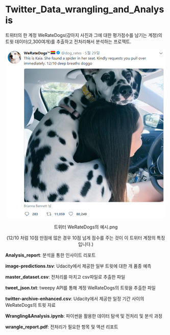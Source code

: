 # Twitter_Data_wrangling_and_Analysis

트위터의 한 계정 WeRateDogs(강아지 사진과 그에 대한 평가점수를 남기는 계정)의 트윗 데이터(2,300여개)를 추출하고 전처리해서 분석하는 프로젝트.

<p align="center">
<img src="https://github.com/JINSOO-PHILIP-KIM/Twitter_Data_wrangling_and_Analysis/blob/master/WeRateDogs_ex.png" width="500">  
</p>

<p align="center">
트위터 WeRateDogs의 예시.png
</p>
<p align="center">
(12/10 처럼 10점 만점에 많은 경우 10점 넘게 점수를 주는 것이 이 트위터 계정의 특징입니다.)
</p>

__Analysis_report__: 분석을 통한 인사이트 리포트  

__image-predictions.tsv__: Udacity에서 제공한 일부 트윗에 대한 개 품종 예측  

__master_dataset.csv__: 전처리를 마치고 csv파일로 추출한 파일  

__tweet_json.txt__: tweepy API를 통해 계정 WeRateDogs의 트윗을 추출한 파일  

__twitter-archive-enhanced.csv__: Udacity에서 제공한 일정 기간 사이의 WeRateDogs의 트윗 자료  

__Wrangling&Analysis.ipynb__: 파이썬을 활용한 데이터 탐색 및 전처리 및 분석 과정  

__wrangle_report.pdf__: 전처리가 필요한 항목 및 액션 리포트
